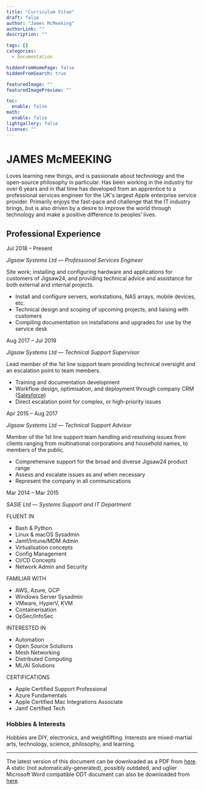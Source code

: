 ```yaml
---
title: "Curriculum Vitae"
draft: false
author: "James McMeeking"
authorLink: ""
description: ""

tags: []
categories:
  - Documentation

hiddenFromHomePage: false
hiddenFromSearch: true

featuredImage: ""
featuredImagePreview: ""

toc:
  enable: false
math:
  enable: false
lightgallery: false
license: ""
---
```


<style>
  header {
    display: none !important;
  }

  .search-dropdown {
    display: none !important;
  }

  .page {
    padding-top: 0px !important;
  }

  footer {
    display: none !important;
  }
</style>

# <span class="cv-head">JAMES McMEEKING</span>

<span class="cv-contact-block">
<a href="https://www.mcmk.in/vcard.vcf" title="Phone" target="_blank" rel="noopener noreffer me"><i class="fas fa-address-card fa-fw"></i></a><a href="https://github.com/mcmeeking" title="GitHub" target="_blank" rel="noopener noreffer me"><i class="fab fa-github fa-fw"></i></a><a href="https://linkedin.com/in/jmcmeeking91" title="LinkedIn" target="_blank" rel="noopener noreffer me"><i class="fab fa-linkedin fa-fw"></i></a><a href="https://twitter.com/TheGreatMcMeek" title="Twitter" target="_blank" rel="noopener noreffer me"><i class="fab fa-twitter fa-fw"></i></a><a href="https://stackoverflow.com/users/10272933" title="Stack Overflow" target="_blank" rel="noopener noreffer me"><i class="fab fa-stack-overflow fa-fw"></i></a><a href="mailto:james@mcmk.in" title="Email" rel=" me"><i class="far fa-envelope fa-fw"></i></a>
</span>

<span class="cv-abstract">
Loves learning new things, and is passionate about technology and the open-source philosophy in particular. Has been working in the industry for over 6 years and in that time has developed from an apprentice to a professional services engineer for the UK's largest Apple enterprise service provider. Primarily enjoys the fast-pace and challenge that the IT industry brings, but is also driven by a desire to improve the world through technology and make a positive difference to peoples’ lives.
</span>

<div class="col-1">

## <span class="cv-sub">Professional Experience</span>

<span class="cv-date">Jul 2018 – Present</span>

*Jigsaw Systems Ltd — Professional Services Engineer*

Site work; installing and configuring hardware and applications for customers of Jigsaw24, and providing technical advice and assistance for both external and internal projects.

- Install and configure servers, workstations, NAS arrays, mobile devices, etc.
- Technical design and scoping of upcoming projects, and liaising with customers
- Compiling documentation on installations and upgrades for use by the service desk

<span class="cv-date">Aug 2017 – Jul 2018</span>

*Jigsaw Systems Ltd — Technical Support Supervisor*

Lead member of the 1st line support team providing technical oversight and an escalation point to team members.

- Training and documentation development
- Workflow design, optimisation, and deployment through company CRM ([Salesforce](http://www.salesforce.com/))
- Direct escalation point for complex, or high-priority issues

<span class="cv-date">Apr 2015 – Aug 2017</span>

*Jigsaw Systems Ltd — Technical Support Advisor*

Member of the 1st line support team handling and resolving issues from clients ranging from multinational corporations and household names, to members of the public.

- Comprehensive support for the broad and diverse Jigsaw24 product range
- Assess and escalate issues as and when necessary
- Represent the company in all communications

<span class="cv-date">Mar 2014 – Mar 2015</span>

*SASIE Ltd — Systems Support and IT Department*

</div>

<div class="vl">
</div>

<div class="col-2">

<span class="cv-sub">FLUENT IN</span>

- Bash & Python
- Linux & macOS Sysadmin
- Jamf/Intune/MDM Admin
- Virtualisation concepts
- Config Management
- CI/CD Concepts
- Network Admin and Security

<span class="cv-sub">FAMILIAR WITH</span>

- AWS, Azure, GCP
- Windows Server Sysadmin
- VMware, HyperV, KVM
- Containerisation
- OpSec/InfoSec

<span class="cv-sub">INTERESTED IN</span>

- Automation
- Open Source Solutions
- Mesh Networking
- Distributed Computing
- ML/AI Solutions

<span class="cv-sub">CERTIFICATIONS</span>

- Apple Certified Support Professional
- Azure Fundamentals
- Apple Certified Mac Integrations Associate
- Jamf Certified Tech

### <span class="cv-sub">Hobbies & Interests</span>

Hobbies are DIY, electronics, and weightlifting. Interests are mixed-martial arts, technology, science, philosophy, and learning.

</div>

---

<span class="cv-footer">The latest version of this document can be downloaded as a PDF from <a href="https://www.mcmk.in/docs/cv/james.mcmeeking.pdf">here</a>. A static (not automatically-generated), possibly outdated, and uglier Microsoft Word compatible ODT document can also be downloaded from <a href="https://www.mcmk.in/docs/cv/james.mcmeeking.odt">here</a>.</span>